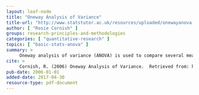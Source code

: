 ```yaml
---
layout: leaf-node
title: "Oneway Analysis of Variance"
title-url: "http://www.statstutor.ac.uk/resources/uploaded/onewayanova.pdf"
author: [ "Rosie Cornish" ]
groups: research-principles-and-methodologies
categories: [ "quantitative-research" ]
topics: [ "basic-stats-anova" ]
summary: >
     Oneway analysis of variance (ANOVA) is used to compare several means. This method is often used in scientific or medical experiments when treatments, processes, materials or products are being compared.
cite: >
     Cornish, R. (2006) Oneway Analysis of Variance.  Retrieved from: http://www.statstutor.ac.uk/resources/uploaded/onewayanova.pdf
pub-date: 2006-01-01
added-date: 2017-04-30
resource-type: pdf-document
---
```

